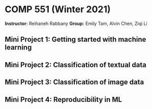 # COMP 551 (Winter 2021)

**Instructor:** Reihaneh Rabbany
**Group:** Emily Tam, Alvin Chen, Ziqi Li

## Mini Project 1: Getting started with machine learning



## Mini Project 2: Classification of textual data

## Mini Project 3: Classification of image data

## Mini Project 4: Reproducibility in ML

